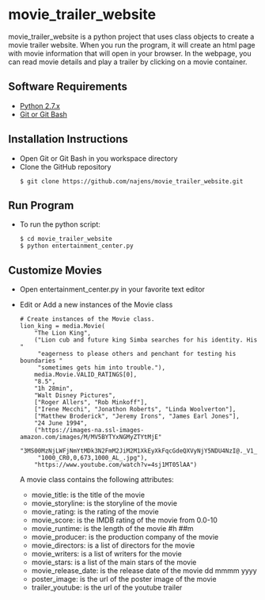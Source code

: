 # movie_trailer_website

movie_trailer_website is a python project that uses class objects to create a movie trailer website. When you run the program, it will create an html page with movie information that will open in your browser. In the webpage, you can read movie details and play a trailer by clicking on a movie container.

## Software Requirements

- [Python 2.7.x](https://www.python.org/downloads/release/python-2714/)
- [Git or Git Bash](https://git-scm.com/downloads)

## Installation Instructions

- Open Git or Git Bash in you workspace directory
- Clone the GitHub repository
  ```
  $ git clone https://github.com/najens/movie_trailer_website.git
  ```
## Run Program

- To run the python script:
  ```
  $ cd movie_trailer_website
  $ python entertainment_center.py
  ```

## Customize Movies

- Open entertainment_center.py in your favorite text editor
- Edit or Add a new instances of the Movie class
 
  ```
  # Create instances of the Movie class.
  lion_king = media.Movie(
      "The Lion King",
      ("Lion cub and future king Simba searches for his identity. His " 
	   "eagerness to please others and penchant for testing his boundaries "
	   "sometimes gets him into trouble."),
      media.Movie.VALID_RATINGS[0],
      "8.5",
      "1h 28min",
      "Walt Disney Pictures",
      ["Roger Allers", "Rob Minkoff"],
      ["Irene Mecchi", "Jonathon Roberts", "Linda Woolverton"],
      ["Matthew Broderick", "Jeremy Irons", "James Earl Jones"],
      "24 June 1994",
      ("https://images-na.ssl-images-amazon.com/images/M/MV5BYTYxNGMyZTYtMjE"
	   "3MS00MzNjLWFjNmYtMDk3N2FmM2JiM2M1XkEyXkFqcGdeQXVyNjY5NDU4NzI@._V1_SY"
	   "1000_CR0,0,673,1000_AL_.jpg"),
      "https://www.youtube.com/watch?v=4sj1MT05lAA")
  ```
    A movie class contains the following attributes:
    - movie_title: is the title of the movie
    - movie_storyline: is the storyline of the movie
    - movie_rating: is the rating of the movie
	- movie_score: is the IMDB rating of the movie from 0.0-10
	- movie_runtime: is the length of the movie #h ##m
	- movie_producer: is the production company of the movie
	- movie_directors: is a list of directors for the movie
	- movie_writers: is a list of writers for the movie
	- movie_stars: is a list of the main stars of the movie
	- movie_release_date: is the release date of the movie dd mmmm yyyy
	- poster_image: is the url of the poster image of the movie
	- trailer_youtube: is the url of the youtube trailer
  
